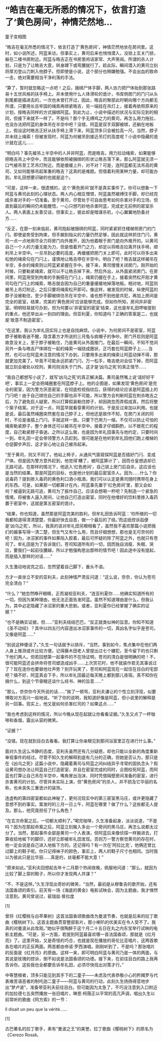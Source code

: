 # “皓吉在毫无所悉的情况下，依言打造了‘黄色房间’，神情茫然地...

童子变相图

“皓吉在毫无所悉的情况下，依言打造了‘黄色房间’，神情茫然地坐在房间里。这时，如小说所述，阿蓝来访。但事实上，黄司后来也悄悄潜入，没锁上玄关门锁，躲在二楼书房附近。阿蓝与皓吉正在书房里闲话家常、大声笑闹。所谓的杀人计划，只是为了让皓吉大意，转身蹲下或弯腰就行了。趁此际，瞬间潜入的黄司立刻将厚刃登山刀刺入他脖子。但即使是小说，这个部分也稍嫌勉强。不会出血的致命一击，绝对需要相当干净利落的手法。

“算了，暂时就忽略这一点吧！之后，捆绑尸体手脚，两人协力把尸体抬到那张路易十五世风格的扶手椅上。并未使用什么人体滑轮的诡计，书库侧房门的门闩从头到尾都是插进去的，一次也未曾打开过，因此，皓吉的臀部此时朝向哪个方向都无所谓，只要用长且牢固的绳索再绑紧皓吉，另一端挂在吊灯上，接着再依照原来的计划，按皓吉同样的方式捆绑阿蓝。到此为止，小说中描述的状况与实际见到的相同，但接下来就不一样了。不是吗？那个手无缚鸡之力的黄司，再怎么用力拖拉，也没办法把阿蓝的身体吊在半空中吧？没错，阿蓝是双手双脚被绑，还躺在地板上。假设这时皓吉正好从扶手椅上滑下来，阿蓝顶多只会被拉高一尺。当然，脖子并未绕上绳索！但被发现时，阿蓝为何被吊到接近吊灯的高度呢？小说中隐藏的诡计就在这儿……

“明白吗？事先被吊上半空中的人并非阿蓝，而是皓吉。用力拉动绳索，如果能够把皓吉吊上中空中，而且能够依照被捆绑的形状让皓吉落下来，那么阿蓝就无须一口气被吊至工艺吊灯附近。而是缓缓上升，对不对？可是，连阿蓝都无法吊高的黄司，又如何能够吊起笨重的皓吉？这真的是难题。但借着利用某种力量，却可能办到。牟礼田想要识破的也就是这个。

“可是，这样一来，很遗憾的，这个‘黄色房间’就不是真实事件了。你可以想象一下阿蓝与黄司此刻的心理状态。两人内心相互憎恨，阿蓝虽然被缚住手脚，却已经完成杀害对手的一切准备。至于黄司，尽管处于可自由思考如何杀害对手的立场，但直到最后的瞬间仍未能醒悟，一心只想巧妙地杀害阿蓝，完成史无前例的密室杀人。两人表面上友善交谈，但事实上，彼此却是暗谋杀机，小心翼翼地防备对方……

“反正，在那一刻来临前，黄司抱起被捆绑的阿蓝，同时紧紧抓住楼梯侧房门的门闩。即使姿势受到拘束，但手腕到指尖的力量仍然足够，因此就这样抓住门闩，黄司一点一点地用尽全力将房门向外推开，因为他着眼于房门是向外推开的。以黄司自己一个人的力量无能为力，但是借着开门之力，却足以将皓吉拉离开扶手椅，顺利吊上半空中。一旦吊到必要的高度，再缓缓把房门关上即可。此时可以将多出来松弛的绳索勾在门闩上，谨慎地让皓吉停在半空中。明白了吧？皓吉就这样被吊在半空，多余的绳索则让阿蓝紧紧握在手中。接下来，黄司慢慢关闭房门，刚开始的时候，只要勒紧绳索，就可以不让皓吉掉下来，然后外出，从外面紧闭房门。在房间里，阿蓝用受到拘束的手腕搭在门闩上，绳索仍握在手上，接着突然松开刚才黄司勾在门闩上的绳索，皓吉就会因为自己的重量缓缓地掉落地板。相对地，阿蓝则被吊上吊灯附近，之后只要将绳索松开即可。像这样，被发现的时候，纵使阿蓝的脖子没被勒住，至少手脚被绑住吊在半空中，谁也想不到他是共犯，再加上房间是完全的密室，结果，完美的‘黄色房间’应该能够完成。但如你所知，房间并非密室。明明轻易就可办到，但为何要以‘非密室的密室’结束，这也是牟礼田啰唆提到的重点，他还举出从一到四的理由。但亚利夏，你知道吗？正确的答案是二，也就是‘故意不制造密室’。

“在这里，我认为牟礼田实际上也是自找麻烦。小说中，为何房间不是密室，阿蓝脖子被勒昏迷不醒，隐含着方才所说的三月兔与疯帽子的争吵。房门开启则是阿蓝故意没关上，至于脖子被勒住，乃是黄司从外面推门，在最后一瞬间，不知不觉间另外一条与皓吉尸体绑在一起的绳索一端绕成圈状，正巧套在阿蓝脖子上……当然，也可以在阿蓝未注意的情况下办到，只要用多出来的绳索让阿蓝动弹不得，那就更加完美了。毕竟不可能永远抓紧门闩，万一松手，皓吉绝对会往下掉，而阿蓝就立刻会被处以绞刑，黄司则消失于门外。这才是‘凶乌之死’的真正情节……

“我自己都想写小说了，就写‘凶乌之死’的真正解决篇。黄司虽然嘴上说‘请好好干吧’，事实上一定会把绳圈套在阿蓝脖子上。他的企图是，如果发现‘黄色房间’是完全的密室，因为警方厌恶密室，在彻底检视指纹后，获得的结论应该是阿蓝插上的门闩吧！由于自己绑住自己的手脚也非不可能，所以警方会判断阿蓝在刺杀皓吉之后，为了避免启人疑窦，所以打算假装勒住脖子，却因疏忽而弄假成真，然后将整个案子结案。对于这一点，阿蓝早就看穿黄司的计划。于是反过来加以利用。也就是说，最后虽然绳圈突然套在自己脖子上，但他还是故作不知，在房门关闭的同时，不论是谁插上门闩，手就这样一放。只要下巴用力一缩，不仅可以防止可怕的绳索勒紧脖子，整个身体还可以被吊在半空中。接着才仔细斟酌，以不致死亡的程度，自己勒紧脖子昏迷。之所以这么做，也是因为牟礼田事先与他约定，只要时间一到，牟礼田一定会带领警方人员赶到。很可能是在他听到牟礼田他们跑上楼梯的仓促脚步声后，这才安心地让自己被吊起来。

“至于黄司，则又不同了。他站上椅子，从通风气窗窥探阿蓝是否插好门闩、变成尸体。但是因为警方意外赶到，他觉得‘糟了，被阿蓝算计了’，因而仓皇想逃却已无路可逃。在那样的情况下，他逃入‘红色房间’，自己锁上房门后自杀，这应该也是当然的结果。那是阿蓝的目标，也是他计划的最后密室杀人。因为……什么？你说毒药？提到掺入毒药的黄色利口酒小瓶酒，我们可以认定是黄司随时携带在身上的东西。可是，如果那一切都算计在内，阿蓝事先置于‘红色房间’里，那又会如何？被逼到无路可逃，黄司为了振作自己，应该会想喝一杯吧？先制造一个紧急的情境，将被害人逼入房间，让他自己打造出密室，同时在他嗜好的饮料里掺入毒药置于密室中，这就是第五密室的诡计。

“结果，你也知道，虽然那是阿蓝完美的胜利，但牟礼田告诉阿蓝：‘你所做的一切我都知道得清清楚楚，你最好快去自首，做一个最后的了结。’而这纸控诉函便是‘凶乌之死’。所以，我真的该对牟礼田另眼相看了，虽然我不喜欢那篇小说把我们的婚事写得一清二楚，但生气又有什么用，而且仔细想想，那也是无可奈何的吧！因为，冰沼家的事件如果陷入胶着，最后可怀疑的除了阿蓝之外，也就只有苍司了。牟礼田是为了告诉我们，苍司知道所有的一切，因而独自消瘦、失眠、哭泣，要我们一起前往腰越，所以才勉强构思出那样的情节吧！因此途中没有提起，而是插入那样的对话……”

久生激动地说完之后，忽然望着自己脚下，垂头不语。

方才一直坐立不安的亚利夫，此刻神情严肃反问道：“这么说，奈奈，你认为苍司完全清白？”

“什么？”她忽然睁开眼睛，正而凝视亚利夫，“连亚利夏你……他确实知道所有的一切。但因为某种理由，他无法正面告发阿蓝。虽然不知道理由是什么，但我认为，其中必定隐藏了冰沼家的重大悲剧。或者，亚利夏你已经掌握了确实的证据？”

“也不是确实证据，但……”亚利夫结结巴巴，“反正就类似神的旨意。你知不知道《圣不动经》？其中以四五行内容道出冰沼家事件的一切，真凶名字似乎是苍司，又像是阿蓝……”

“别说这种傻话了。”久生一句话就予以排斥，“当然，事到如今，焦点集中在他们两人身上推测或许比较方便。记得藤木田老人曾提出过七个嫌犯，至今留下的也只剩下他们两人。但若回想第一起事件的不在场证明，苍司的清白是很明确的吧！不，很可能阿蓝还会拼命将苍司塑造成凶手……上次赏花时，他不就装作若无其事说过了？现在连你也要替他壮声势？别开玩笑了，苍司和阿蓝现在一起住在目白的宅邸吧？搞不好，阿蓝真会下手，所以牟礼田最近每天晚上都到那儿夜宿。真不知你在搞什么，到这个节骨眼还谈什么经书、神的旨意……”

“那么，奈奈你今天所说的话……”挨了一顿骂，亚利夫谦让的个性立刻浮现，似要博取对方高兴一般地说。“听了你的说明，我知道好像是阿蓝，但小说里的解释是另一回事。现实上，他又是如何杀害红司的？如果这点……”

“我也考虑到这样的情况，所以今晚从现在起就让你看看证据。”久生又点了一杯咖啡和香烟，露出从容的微笑。

“证据？”

“没错。现在就到目白去看看。我打算让你亲眼见到那间浴室里正在进行什么事。”

面对久生这么冷静的态度，亚利夫虽然还有几分疑惑，却也只能以全新的角度重新审视事件的经过。尽管不知久生的解释到底有几分的正确，但她是否认为，那只是在《凶乌之死》这篇小说中，隐藏着黄司与阿蓝之间纠结异乎寻常的固执念头？假设黄司想办法让阿蓝自己打造密室，并且在密室完成的同时，企图绞死阿蓝，而阿蓝也打算让自己吊在半空中，嘴角冒出泡沫、同时凭借隔壁房间准备的密室，进行杀害黄司的计划。尽管并未实际上演，但“黄色房间”的杀人，并不损及它华丽的名称，也未丧失三重诡计的装饰。

连虚构的第四密室都如此神秘了，更何况现实中的第三密室黑马庄，或许更隐藏了意想不到的事实。案发时的三月一日上午，阿蓝在哪里？做了什么？这些都无人提及。那么，他究竟担任了什么角色？

“在玄次命案之后，一切都太顺利了。”喝完咖啡，久生准备起身，淡淡说道，“不是吗？因为在那起命案之后，阿蓝立刻搬入多出一个房间的黑马庄，再怎么说都太过分了。当然，那起事件全部是黄司一个人表演，但阿蓝后来像侦探一样搬进去，打算收拾地板下的脚印，还好立即被牟礼田发现。否则万一警方察觉黄司的存在时，他一定会说是自己进入地板下方的。还记得吗？有一次在‘阿拉比克’，他俩还曾比过脚上的鞋子呢。你只记得袜子的颜色，事实上，两人的鞋子尺寸也相同。当时我以为彼此只是比华丽……真是的，丝毫都不能大意！”

“原来如此。”亚利夫回想起去年十二月那个热闹夜晚，佩服地问道：“那么，就因为比较了脚上穿的鞋子，所以你才发现两人共谋？”

“不，不是这样。”久生浮现出奇妙的微笑，“当然，最初是从穆鲁吉的歌开始，还有法国香颂的索引。前天有一场《海底的黄金》电影试映会，因为主题曲，我才悚然注意到。黄司曾说过，裴瑞兹·普拉度

[1]

曾将《红樱桃与白苹果树》这首法国香颂歌曲改为曼波节奏，也就是后来的拉丁歌曲《樱桃树下》。这首主题曲贯穿整部影片，那小喇叭的优美实在令人受不了。我真的对曼波从此改观。”她似乎很陶醉于这个月二十五日在丸之内东宝举行试映的电影主题曲。“可是，另一方面，若提到阿蓝最喜欢哪一首法国香颂，那就是《红月亮》了。这里开始，又是奇怪的巧合，也就是现在播放的哥伦比亚唱片，这两首歌各在唱片的正反两面。两首都由帝诺·罗西演唱，刚刚听到了，不是吗？那张唱片的反面是《红月亮》的原曲。这样一来，即可明白阿蓝与黄司乃是一体的两面，与其说是玫瑰的控诉，倒不如说是法国香颂的功德。接下来，在前往目白的路上我再告诉你。这些我也全都要告诉牟礼田，必须尽快找出对策才行。”

中等慧根者，顶多只能见到其手下的二童子——未虑及代表恭敬小心的矜羯罗与代表难苦语恶者的制吒迦二童子——阿蓝与黄司的行动，此刻久生扬扬得意地步出“梦卢波”，准备带亚利夫前往目白。但可能因为太急了，不巧没注意到入口附近的加拉德七五突然播放一张旧唱片，琳恩·柯薇正以平常的高亢声调，唱出久生以前常听的歌曲《阿方索》的一节：

Il disait un peu que la vérité……

[1]

古巴著名的拉丁歌手，素有“曼波之王“的美誉。拉丁歌曲《樱桃树下》的原名为《Cerezo Rosa》。